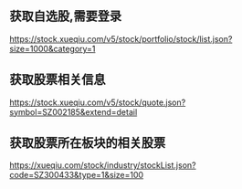 <link rel="stylesheet" href="https://unpkg.com/element-ui/lib/theme-chalk/index.css">
<script src="https://unpkg.com/axios/dist/axios.min.js"></script>
<!-- import Vue before Element -->
<script src="https://unpkg.com/vue@2.6.11/dist/vue.js"></script>
<!-- import JavaScript -->
<script src="https://unpkg.com/element-ui/lib/index.js"></script>

## 获取自选股,需要登录
https://stock.xueqiu.com/v5/stock/portfolio/stock/list.json?size=1000&category=1

## 获取股票相关信息
https://stock.xueqiu.com/v5/stock/quote.json?symbol=SZ002185&extend=detail

## 获取股票所在板块的相关股票
https://xueqiu.com/stock/industry/stockList.json?code=SZ300433&type=1&size=100